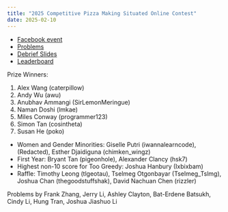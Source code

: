 ```yaml
---
title: "2025 Competitive Pizza Making Situated Online Contest"
date: 2025-02-10
---
```


- [Facebook event](https://www.facebook.com/events/637375629128412/)
- [Problems](statement.pdf)
- [Debrief Slides](debrief.pdf)
- [Leaderboard](leaderboard)

Prize Winners:

1. Alex Wang (caterpillow)
2. Andy Wu (awu)
3. Anubhav Ammangi (SirLemonMeringue)
4. Naman Doshi (lmkae)
5. Miles Conway (programmer123)
6. Simon Tan (cosintheta)
7. Susan He (poko)

- Women and Gender Minorities: Giselle Putri (iwannalearncode), (Redacted), Esther Djaidiguna (chimken_wingz)
- First Year: Bryant Tan (pigeonhole), Alexander Clancy (hsk7)
- Highest non-10 score for Too Greedy: Joshua Hanbury (Ixbixbam)
- Raffle: Timothy Leong (tlgeotau), Tselmeg Otgonbayar (Tselmeg_Tslmg), Joshua Chan (thegoodstuffshak), David Nachuan Chen (rizzler)

Problems by Frank Zhang, Jerry Li, Ashley Clayton, Bat-Erdene Batsukh, Cindy Li, Hung Tran, Joshua Jiashuo Li
